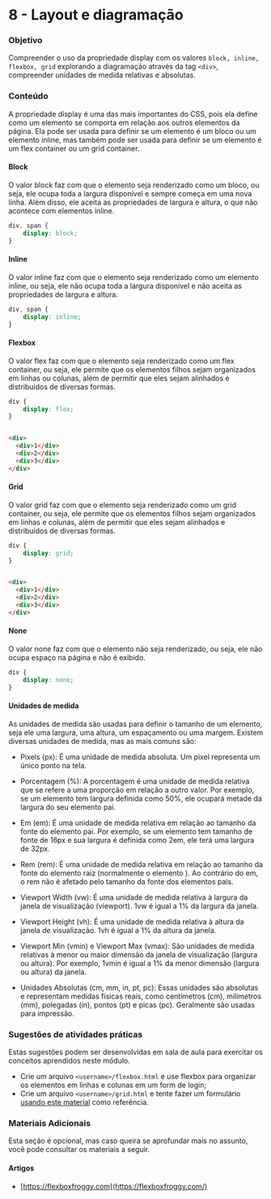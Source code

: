 # 8 - Layout e diagramação

### Objetivo

Compreender o uso da propriedade display com os valores ```block, inline, flexbox, grid``` explorando a diagramação
através da tag `<div>`, compreender unidades de medida relativas e absolutas.

### Conteúdo

A propriedade display é uma das mais importantes do CSS, pois ela define como um elemento se comporta em relação aos
outros elementos da página. Ela pode ser usada para definir se um elemento é um bloco ou um elemento inline, mas também
pode ser usada para definir se um elemento é um flex container ou um grid container.

#### Block

O valor block faz com que o elemento seja renderizado como um bloco, ou seja, ele ocupa toda a largura disponível e
sempre começa em uma nova linha. Além disso, ele aceita as propriedades de largura e altura, o que não acontece com
elementos inline.

```css
div, span {
    display: block;
}
```

#### Inline

O valor inline faz com que o elemento seja renderizado como um elemento inline, ou seja, ele não ocupa toda a largura
disponível e não aceita as propriedades de largura e altura.

```css
div, span {
    display: inline;
}
```

#### Flexbox

O valor flex faz com que o elemento seja renderizado como um flex container, ou seja, ele permite que os elementos
filhos sejam organizados em linhas ou colunas, além de permitir que eles sejam alinhados e distribuídos de diversas
formas.

```css
div {
    display: flex;
}
```

```html

<div>
  <div>1</div>
  <div>2</div>
  <div>3</div>
</div>
```

#### Grid

O valor grid faz com que o elemento seja renderizado como um grid container, ou seja, ele permite que os elementos
filhos sejam organizados em linhas e colunas, além de permitir que eles sejam alinhados e distribuídos de diversas
formas.

```css
div {
    display: grid;
}
```

```html

<div>
  <div>1</div>
  <div>2</div>
  <div>3</div>
</div>
```

#### None

O valor none faz com que o elemento não seja renderizado, ou seja, ele não ocupa espaço na página e não é exibido.

```css
div {
    display: none;
}
```

#### Unidades de medida

As unidades de medida são usadas para definir o tamanho de um elemento, seja ele uma largura, uma altura, um espaçamento
ou uma margem. Existem diversas unidades de medida, mas as mais comuns são:

- Pixels (px): É uma unidade de medida absoluta. Um pixel representa um único ponto na tela.

- Porcentagem (%): A porcentagem é uma unidade de medida relativa que se refere a uma proporção em relação a outro
  valor.
  Por exemplo, se um elemento tem largura definida como 50%, ele ocupará metade da largura do seu elemento pai.

- Em (em): É uma unidade de medida relativa em relação ao tamanho da fonte do elemento pai. Por exemplo, se um elemento
  tem tamanho de fonte de 16px e sua largura é definida como 2em, ele terá uma largura de 32px.

- Rem (rem): É uma unidade de medida relativa em relação ao tamanho da fonte do elemento raiz (normalmente o
  elemento <html>). Ao contrário do em, o rem não é afetado pelo tamanho da fonte dos elementos pais.

- Viewport Width (vw): É uma unidade de medida relativa à largura da janela de visualização (viewport). 1vw é igual a 1%
  da largura da janela.

- Viewport Height (vh): É uma unidade de medida relativa à altura da janela de visualização. 1vh é igual a 1% da altura
  da
  janela.

- Viewport Min (vmin) e Viewport Max (vmax): São unidades de medida relativas à menor ou maior dimensão da janela de
  visualização (largura ou altura). Por exemplo, 1vmin é igual a 1% da menor dimensão (largura ou altura) da janela.

- Unidades Absolutas (cm, mm, in, pt, pc): Essas unidades são absolutas e representam medidas físicas reais, como
  centímetros (cm), milímetros (mm), polegadas (in), pontos (pt) e picas (pc). Geralmente são usadas para impressão.

### Sugestões de atividades práticas

Estas sugestões podem ser desenvolvidas em sala de aula para exercitar os conceitos aprendidos neste módulo.

- Crie um arquivo `<username>/flexbox.html` e use flexbox para organizar os elementos em linhas e colunas em um form de
  login;
- Crie um arquivo `<username>/grid.html` e tente fazer um
  formulário [usando este material](https://medium.com/@wilcorrea/seu-navegador-tem-suporte-%C3%A0-grids-e-voc%C3%AA-n%C3%A3o-sabia-4767b7742c79)
  como referência.

### Materiais Adicionais

Esta seção é opcional, mas caso queira se aprofundar mais no assunto, você pode consultar os materiais a seguir.

#### Artigos

- [https://flexboxfroggy.com](https://flexboxfroggy.com/)
